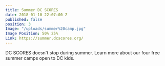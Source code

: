 ```yaml
---
title: Summer DC SCORES
date: 2018-01-10 22:07:00 Z
published: false
position: 3
Image: "/uploads/summer%20camp.jpg"
Image Position: 50% 25%
Link: https://summer.dcscores.org/
---
```


DC SCORES doesn't stop during summer. Learn more about our four free summer camps open to DC kids. 
